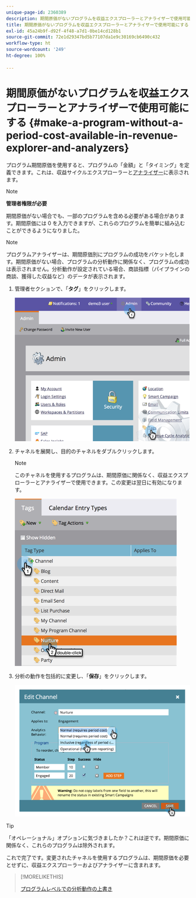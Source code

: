```yaml
---
unique-page-id: 2360389
description: 期間原価がないプログラムを収益エクスプローラーとアナライザーで使用可能にする - Marketo ドキュメント - 製品ドキュメント
title: 期間原価がないプログラムを収益エクスプローラーとアナライザーで使用可能にする
exl-id: 45a24b9f-d92f-4f48-a7d1-0be14cd128b1
source-git-commit: 72e1d29347bd5b77107da1e9c30169cb6490c432
workflow-type: ht
source-wordcount: '249'
ht-degree: 100%

---
```


# 期間原価がないプログラムを収益エクスプローラーとアナライザーで使用可能にする {#make-a-program-without-a-period-cost-available-in-revenue-explorer-and-analyzers}

プログラム期間原価を使用すると、プログラムの「金額」と「タイミング」を定義できます。これは、収益サイクルエクスプローラーと[アナライザー](/help/marketo/product-docs/reporting/revenue-cycle-analytics/opportunity-influence-analyzer/tell-the-marketing-story-with-an-opportunity-influence-analyzer.md)に表示されます。

>[!NOTE]
>
>**管理者権限が必要**

期間原価がない場合でも、一部のプログラムを含める必要がある場合があります。期間原価には 0 を入力できますが、これらのプログラムを簡単に組み込むことができるようになりました。

>[!NOTE]
>
>プログラムアナライザーは、期間原価別にプログラムの成功をバケット化します。期間原価がない場合、プログラムの分析動作に関係なく、プログラムの成功は表示されません。分析動作が設定されている場合、商談指標（パイプラインの商談、獲得した収益など）のデータが表示されます。

1. 管理者セクションで、「**タグ**」をクリックします。

   ![](assets/image2014-9-17-12-3a35-3a32.png)

1. チャネルを展開し、目的のチャネルをダブルクリックします。

   >[!NOTE]
   >
   >このチャネルを使用するプログラムは、期間原価に関係なく、収益エクスプローラーとアナライザーで使用できます。この変更は翌日に有効になります。

   ![](assets/image2014-9-17-12-3a36-3a7.png)

1. 分析の動作を包括的に変更し、「**保存**」をクリックします。

   ![](assets/image2014-9-17-12-3a36-3a13.png)

>[!TIP]
>
>「オペレーショナル」オプションに気づきましたか？これは逆です。期間原価に関係なく、これらのプログラムは除外されます。

これで完了です。変更されたチャネルを使用するプログラムは、期間原価を必要とせずに、収益エクスプローラーおよびアナライザーに含まれます。

>[!MORELIKETHIS]
>
>[プログラムレベルでの分析動作の上書き](/help/marketo/product-docs/reporting/revenue-cycle-analytics/program-analytics/override-analytics-behavior-at-the-program-level.md)
